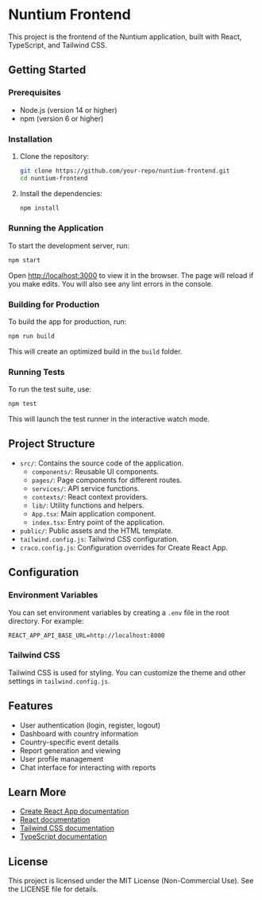# Nuntium Frontend

This project is the frontend of the Nuntium application, built with React, TypeScript, and Tailwind CSS.

## Getting Started

### Prerequisites

- Node.js (version 14 or higher)
- npm (version 6 or higher)

### Installation

1. Clone the repository:
   ```sh
   git clone https://github.com/your-repo/nuntium-frontend.git
   cd nuntium-frontend
   ```

2. Install the dependencies:
   ```sh
   npm install
   ```

### Running the Application

To start the development server, run:
```sh
npm start
```
Open [http://localhost:3000](http://localhost:3000) to view it in the browser. The page will reload if you make edits. You will also see any lint errors in the console.

### Building for Production

To build the app for production, run:

```sh
npm run build
```

This will create an optimized build in the `build` folder.

### Running Tests

To run the test suite, use:

```sh
npm test
```

This will launch the test runner in the interactive watch mode.

## Project Structure

- `src/`: Contains the source code of the application.
  - `components/`: Reusable UI components.
  - `pages/`: Page components for different routes.
  - `services/`: API service functions.
  - `contexts/`: React context providers.
  - `lib/`: Utility functions and helpers.
  - `App.tsx`: Main application component.
  - `index.tsx`: Entry point of the application.
- `public/`: Public assets and the HTML template.
- `tailwind.config.js`: Tailwind CSS configuration.
- `craco.config.js`: Configuration overrides for Create React App.

## Configuration

### Environment Variables

You can set environment variables by creating a `.env` file in the root directory. For example:
    
```
REACT_APP_API_BASE_URL=http://localhost:8000
```

### Tailwind CSS

Tailwind CSS is used for styling. You can customize the theme and other settings in `tailwind.config.js`.

## Features

- User authentication (login, register, logout)
- Dashboard with country information
- Country-specific event details
- Report generation and viewing
- User profile management
- Chat interface for interacting with reports

## Learn More

- [Create React App documentation](https://facebook.github.io/create-react-app/docs/getting-started)
- [React documentation](https://reactjs.org/)
- [Tailwind CSS documentation](https://tailwindcss.com/docs)
- [TypeScript documentation](https://www.typescriptlang.org/docs/)

## License

This project is licensed under the MIT License (Non-Commercial Use). See the LICENSE file for details.
